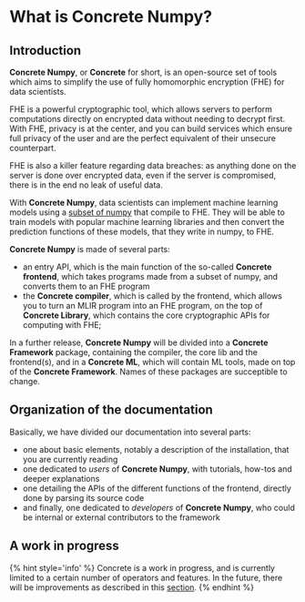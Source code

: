 # What is **Concrete Numpy**?

## Introduction

**Concrete Numpy**, or **Concrete** for short, is an open-source set of tools which aims to simplify the use of fully homomorphic encryption (FHE) for data scientists.

FHE is a powerful cryptographic tool, which allows servers to perform computations directly on encrypted data without needing to decrypt first. With FHE, privacy is at the center, and you can build services which ensure full privacy of the user and are the perfect equivalent of their unsecure counterpart.

FHE is also a killer feature regarding data breaches: as anything done on the server is done over encrypted data, even if the server is compromised, there is in the end no leak of useful data.

With **Concrete Numpy**, data scientists can implement machine learning models using a [subset of numpy](basics/numpy_support.md) that compile to FHE. They will be able to train models with popular machine learning libraries and then convert the prediction functions of these models, that they write in numpy, to FHE.

**Concrete Numpy** is made of several parts:
- an entry API, which is the main function of the so-called **Concrete frontend**, which takes programs made from a subset of numpy, and converts them to an FHE program
- the **Concrete compiler**, which is called by the frontend, which allows you to turn an MLIR program into an FHE program, on the top of **Concrete Library**, which contains the core cryptographic APIs for computing with FHE;

In a further release, **Concrete Numpy** will be divided into a **Concrete Framework** package, containing the compiler, the core lib and the frontend(s), and in a **Concrete ML**, which will contain ML tools, made on top of the **Concrete Framework**. Names of these packages are succeptible to change.

## Organization of the documentation

Basically, we have divided our documentation into several parts:
- one about basic elements, notably a description of the installation, that you are currently reading
- one dedicated to _users_ of **Concrete Numpy**, with tutorials, how-tos and deeper explanations
- one detailing the APIs of the different functions of the frontend, directly done by parsing its source code
- and finally, one dedicated to _developers_ of **Concrete Numpy**, who could be internal or external contributors to the framework

## A work in progress

{% hint style='info' %}
Concrete is a work in progress, and is currently limited to a certain number of operators and features. In the future, there will be improvements as described in this [section](explanation/future_features.md).
{% endhint %}
